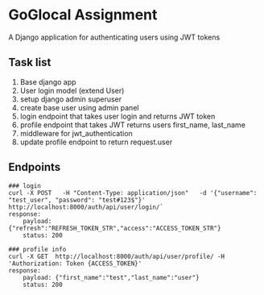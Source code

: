 
# GoGlocal Assignment

A Django application for authenticating users using JWT tokens

## Task list
1. Base django app
2. User login model (extend User)
3. setup django admin superuser
4. create base user using admin panel
5. login endpoint that takes user login and returns JWT token
6. profile endpoint that takes JWT returns users first_name, last_name
7. middleware for jwt_authentication
8. update profile endpoint to return request.user

## Endpoints
    ### login
    curl -X POST   -H "Content-Type: application/json"   -d '{"username": "test_user", "password": "test#123$"}'   http://localhost:8000/auth/api/user/login/`
    response: 
        payload: {"refresh":"REFRESH_TOKEN_STR","access":"ACCESS_TOKEN_STR"}
        status: 200

    ### profile info
    curl -X GET  http://localhost:8000/auth/api/user/profile/ -H 'Authorization: Token {ACCESS_TOKEN}'
    response: 
        payload: {"first_name":"test","last_name":"user"}
        status: 200